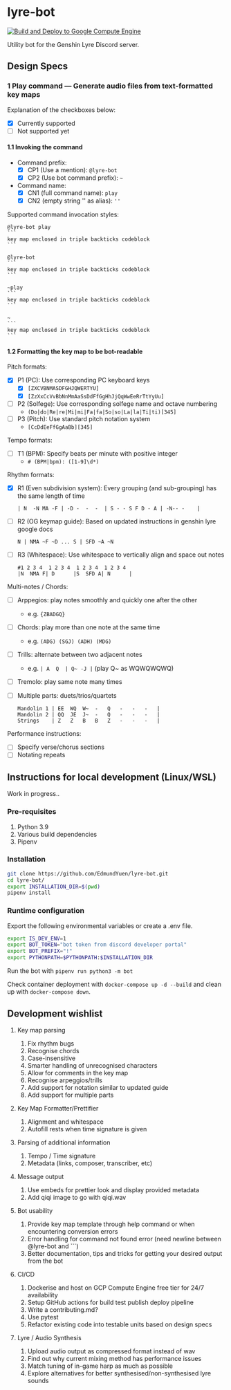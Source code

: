 # lyre-bot

[![Build and Deploy to Google Compute Engine](https://github.com/EdmundYuen/lyre-bot/actions/workflows/setup-gcloud.yml/badge.svg)](https://github.com/EdmundYuen/lyre-bot/actions/workflows/setup-gcloud.yml)

Utility bot for the Genshin Lyre Discord server.

## Design Specs

### 1 Play command — Generate audio files from text-formatted key maps

Explanation of the checkboxes below:

- [x] Currently supported
- [ ] Not supported yet

#### 1.1 Invoking the command

- Command prefix:
  - [x] CP1 (Use a mention): `@lyre-bot`
  - [x] CP2 (Use bot command prefix): `~`

- Command name:
  - [x] CN1 (full command name): `play`
  - [x] CN2 (empty string '' as alias): `''`

Supported command invocation styles:

````text
@lyre-bot play
```
key map enclosed in triple backticks codeblock
```
````

````text
@lyre-bot
```
key map enclosed in triple backticks codeblock
```
````

````text
~play
```
key map enclosed in triple backticks codeblock
```
````

````text
~
```
key map enclosed in triple backticks codeblock
```
````

#### 1.2 Formatting the key map to be bot-readable

Pitch formats:

- [x] P1 (PC): Use corresponding PC keyboard keys
  - [x] `[ZXCVBNMASDFGHJQWERTYU]`
  - [x] `[ZzXxCcVvBbNnMmAaSsDdFfGgHhJjQqWwEeRrTtYyUu]`
- [ ] P2 (Solfege): Use corresponding solfege name and octave numbering
  - `(Do|do|Re|re|Mi|mi|Fa|fa|So|so|La|la|Ti|ti)[345]`
- [ ] P3 (Pitch): Use standard pitch notation system
  - `[CcDdEeFfGgAaBb][345]`

Tempo formats:

- [ ] T1 (BPM): Specify beats per minute with positive integer
  - `# (BPM|bpm): ([1-9]\d*)`

Rhythm formats:

- [x] R1 (Even subdivision system): Every grouping (and sub-grouping) has the same length of time

    ```text
    | N  -N MA -F | -D -  -  -  | S - - S F D - A | -N-- -    |
    ```

- [ ] R2 (OG keymap guide): Based on updated instructions in genshin lyre google docs

    ```text
    N | NMA ~F ~D ... S | SFD ~A ~N
    ```

- [ ] R3 (Whitespace): Use whitespace to vertically align and space out notes

    ```text
    #1 2 3 4  1 2 3 4  1 2 3 4  1 2 3 4
    |N  NMA F| D      |S  SFD A| N      |
    ```

Multi-notes / Chords:

- [ ] Arppegios: play notes smoothly and quickly one after the other

  - e.g. `{ZBADGQ}`

- [ ] Chords: play more than one note at the same time

  - e.g. `(ADG) (SGJ) (ADH) (MDG)`

- [ ] Trills: alternate between two adjacent notes

  - e.g. `| A  Q  | Q~ -J |` (play Q~ as WQWQWQWQ)

- [ ] Tremolo: play same note many times

- [ ] Multiple parts: duets/trios/quartets

    ```text
    Mandolin 1 | EE  WQ  W~  -   Q   -   -   -   |
    Mandolin 2 | QQ  JE  J~  -   Q   -   -   -   |
    Strings    | Z   Z   B   B   Z   -   -   -   |
    ```

Performance instructions:

- [ ] Specify verse/chorus sections
- [ ] Notating repeats

## Instructions for local development (Linux/WSL)

Work in progress..

### Pre-requisites

1. Python 3.9
2. Various build dependencies
3. Pipenv

### Installation

```bash
git clone https://github.com/EdmundYuen/lyre-bot.git
cd lyre-bot/
export INSTALLATION_DIR=$(pwd)
pipenv install
```

### Runtime configuration

Export the following environmental variables or create a .env file.

```bash
export IS_DEV_ENV=1
export BOT_TOKEN="bot token from discord developer portal"
export BOT_PREFIX="!"
export PYTHONPATH=$PYTHONPATH:$INSTALLATION_DIR
```

Run the bot with `pipenv run python3 -m bot`

Check container deployment with `docker-compose up -d --build` and clean up with `docker-compose down`.

## Development wishlist

1. Key map parsing

   1. Fix rhythm bugs
   2. Recognise chords
   3. Case-insensitive
   4. Smarter handling of unrecognised characters
   5. Allow for comments in the key map
   6. Recognise arpeggios/trills
   7. Add support for notation similar to updated guide
   8. Add support for multiple parts

2. Key Map Formatter/Prettifier

   1. Alignment and whitespace
   2. Autofill rests when time signature is given

3. Parsing of additional information

   1. Tempo / Time signature
   2. Metadata (links, composer, transcriber, etc)

4. Message output

   1. Use embeds for prettier look and display provided metadata
   2. Add qiqi image to go with qiqi.wav

5. Bot usability

   1. Provide key map template through help command or when encountering conversion errors
   2. Error handling for command not found error (need newline between @lyre-bot and ```)
   3. Better documentation, tips and tricks for getting your desired output from the bot

6. CI/CD

   1. Dockerise and host on GCP Compute Engine free tier for 24/7 availability
   2. Setup GitHub actions for build test publish deploy pipeline
   3. Write a contributing.md?
   4. Use pytest
   5. Refactor existing code into testable units based on design specs

7. Lyre / Audio Synthesis

   1. Upload audio output as compressed format instead of wav
   2. Find out why current mixing method has performance issues
   3. Match tuning of in-game harp as much as possible
   4. Explore alternatives for better synthesised/non-synthesised lyre sounds
